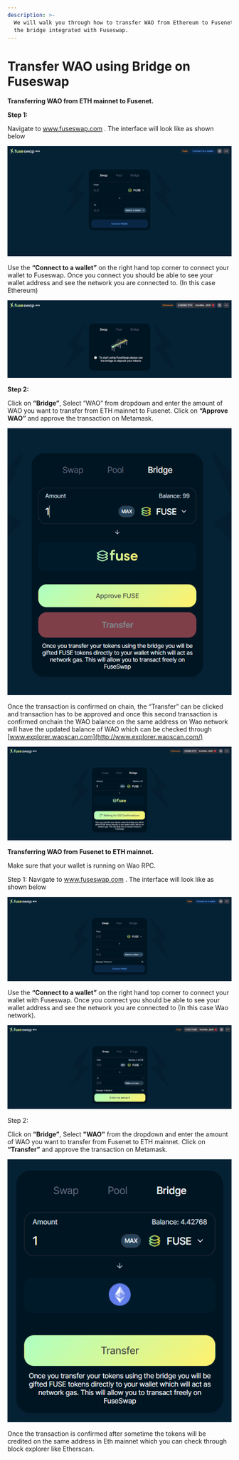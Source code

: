 ```yaml
---
description: >-
  We will walk you through how to transfer WAO from Ethereum to Fusenet using
  the bridge integrated with Fuseswap.
---
```


# Transfer WAO using Bridge on Fuseswap

**Transferring WAO from ETH mainnet to Fusenet.**

**Step 1:**

Navigate to www.fuseswap.com . The interface will look like as shown below

![](../../.gitbook/assets/0%20%286%29.png)

Use the **“Connect to a wallet”** on the right hand top corner to connect your wallet to Fuseswap. Once you connect you should be able to see your wallet address and see the network you are connected to. \(In this case Ethereum\)

![](../../.gitbook/assets/1%20%289%29.png)

**Step 2:**

Click on **“Bridge”**, Select “WAO” from dropdown and enter the amount of WAO you want to transfer from ETH mainnet to Fusenet. Click on **“Approve WAO”** and approve the transaction on Metamask.

![](../../.gitbook/assets/2%20%289%29.png)

Once the transaction is confirmed on chain, the “Transfer” can be clicked and transaction has to be approved and once this second transaction is confirmed onchain the WAO balance on the same address on Wao network will have the updated balance of WAO which can be checked through [www.explorer.waoscan.com](http://www.explorer.waoscan.com/)

![](../../.gitbook/assets/3%20%288%29.png)

**Transferring WAO from Fusenet to ETH mainnet.**

Make sure that your wallet is running on Wao RPC.

Step 1: Navigate to www.fuseswap.com . The interface will look like as shown below

![](../../.gitbook/assets/4%20%289%29.png)

Use the **“Connect to a wallet”** on the right hand top corner to connect your wallet with Fuseswap. Once you connect you should be able to see your wallet address and see the network you are connected to \(In this case Wao network\).

![](../../.gitbook/assets/5%20%286%29.png)

Step 2:

Click on **“Bridge”**, Select **"WAO"** from the dropdown and enter the amount of WAO you want to transfer from Fusenet to ETH mainnet. Click on **“Transfer”** and approve the transaction on Metamask.

![](../../.gitbook/assets/6%20%287%29.png)

Once the transaction is confirmed after sometime the tokens will be credited on the same address in Eth mainnet which you can check through block explorer like Etherscan.

